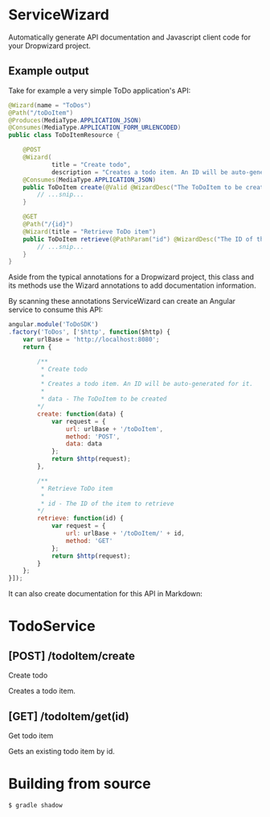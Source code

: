 # ServiceWizard
Automatically generate API documentation and Javascript client code for your Dropwizard project.

## Example output
Take for example a very simple ToDo application's API:

```Java
@Wizard(name = "ToDos")
@Path("/toDoItem")
@Produces(MediaType.APPLICATION_JSON)
@Consumes(MediaType.APPLICATION_FORM_URLENCODED)
public class ToDoItemResource {

	@POST
	@Wizard(
			title = "Create todo",
			description = "Creates a todo item. An ID will be auto-generated for it.")
	@Consumes(MediaType.APPLICATION_JSON)
	public ToDoItem create(@Valid @WizardDesc("The ToDoItem to be created") ToDoItem item) {
		// ...snip...
	}

	@GET
	@Path("/{id}")
	@Wizard(title = "Retrieve ToDo item")
	public ToDoItem retrieve(@PathParam("id") @WizardDesc("The ID of the item to retrieve") long id) {
		// ...snip...
	}
}
```

Aside from the typical annotations for a Dropwizard project, this class and its methods use the Wizard annotations to
 add documentation information.

By scanning these annotations ServiceWizard can create an Angular service to consume this API:
	
```Javascript
angular.module('ToDoSDK')
.factory('ToDos', ['$http', function($http) {
    var urlBase = 'http://localhost:8080';
    return {

        /**
         * Create todo
         *
         * Creates a todo item. An ID will be auto-generated for it.
         *
         * data - The ToDoItem to be created
        */
        create: function(data) {
            var request = {
                url: urlBase + '/toDoItem',
                method: 'POST',
                data: data
            };
            return $http(request);
        },

        /**
         * Retrieve ToDo item
         *
         * id - The ID of the item to retrieve
        */
        retrieve: function(id) {
            var request = {
                url: urlBase + '/toDoItem/' + id,
                method: 'GET'
            };
            return $http(request);
        }
    };
}]);
```

It can also create documentation for this API in Markdown:
# TodoService
## [POST]   /todoItem/create
Create todo

Creates a todo item.
## [GET]    /todoItem/get(id)
Get todo item

Gets an existing todo item by id.

# Building from source

```
$ gradle shadow
```

